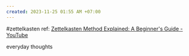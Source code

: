 ```yaml
---
created: 2023-11-25 01:55 AM +07:00
---
```

#zettelkasten 
ref: [Zettelkasten Method Explained: A Beginner's Guide - YouTube](https://www.youtube.com/watch?v=GpV47rUYk8I)

everyday thoughts